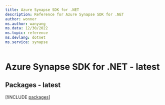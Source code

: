 ```yaml
---
title: Azure Synapse SDK for .NET
description: Reference for Azure Synapse SDK for .NET
author: wonner
ms.author: wanyang
ms.data: 12/30/2022
ms.topic: reference
ms.devlang: dotnet
ms.service: synapse
---
```

# Azure Synapse SDK for .NET - latest
## Packages - latest
[!INCLUDE [packages](synapse-index.md)]